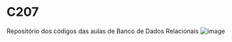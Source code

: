 # C207
Repositório dos códigos das aulas de Banco de Dados Relacionais ![image](https://github.com/PauloLuczensky/C207/assets/99833304/187022b9-66e9-4594-87f8-2538e19ea099)

